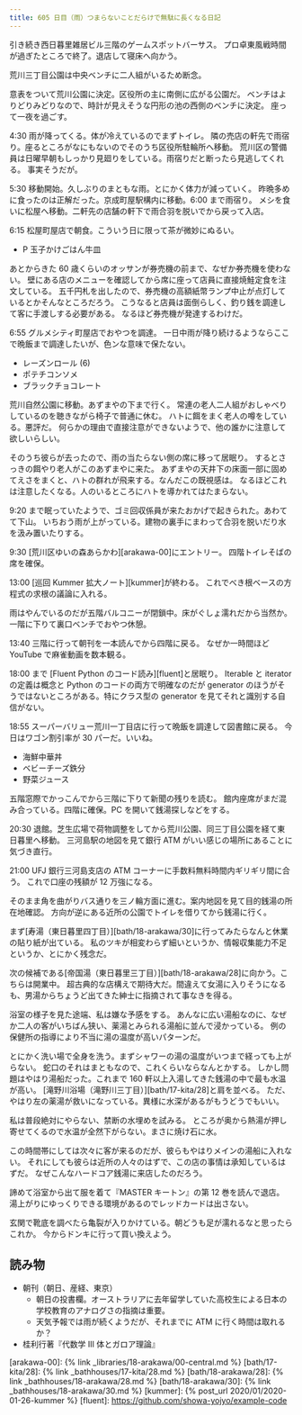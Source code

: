 ```yaml
---
title: 605 日目（雨）つまらないことだらけで無駄に長くなる日記
---
```


引き続き西日暮里雑居ビル三階のゲームスポットバーサス。
プロ卓東風戦時間が過ぎたところで終了。退店して寝床へ向かう。

荒川三丁目公園は中央ベンチに二人組がいるため断念。

意表をついて荒川公園に決定。区役所の主に南側に広がる公園だ。
ベンチはよりどりみどりなので、時計が見えそうな円形の池の西側のベンチに決定。
座って一夜を過ごす。

4:30 雨が降ってくる。体が冷えているのでまずトイレ。
隣の売店の軒先で雨宿り。座るところがなにもないのでそのうち区役所駐輪所へ移動。
荒川区の警備員は日曜早朝もしっかり見廻りをしている。雨宿りだと断ったら見逃してくれる。
事実そうだが。

5:30 移動開始。久しぶりのまともな雨。とにかく体力が減っていく。
昨晩多めに食ったのは正解だった。京成町屋駅構内に移動。6:00 まで雨宿り。
メシを食いに松屋へ移動。二軒先の店舗の軒下で雨合羽を脱いでから戻って入店。

6:15 松屋町屋店で朝食。こういう日に限って茶が微妙にぬるい。

* P 玉子かけごはん牛皿

あとからきた 60 歳くらいのオッサンが券売機の前まで、なぜか券売機を使わない。
壁にある店のメニューを確認してから席に座って店員に直接焼鮭定食を注文している。
五千円札を出したので、券売機の高額紙幣ランプ中止が点灯しているとかそんなところだろう。
こうなると店員は面倒らしく、釣り銭を調達して客に手渡しする必要がある。
なるほど券売機が発達するわけだ。

6:55 グルメシティ町屋店でおやつを調達。
一日中雨が降り続けるようならここで晩飯まで調達したいが、色ンな意味で保たない。

* レーズンロール (6)
* ポテチコンソメ
* ブラックチョコレート

荒川自然公園に移動。あずまやの下まで行く。
常連の老人二人組がおしゃべりしているのを聴きながら椅子で普通に休む。
ハトに餌をまく老人の噂をしている。悪評だ。
何らかの理由で直接注意ができないようで、他の誰かに注意して欲しいらしい。

そのうち彼らが去ったので、雨の当たらない側の席に移って居眠り。
するとさっきの餌やり老人がこのあずまやに来た。
あずまやの天井下の床面一部に固めてえさをまくと、ハトの群れが飛来する。なんだこの既視感は。
なるほどこれは注意したくなる。人のいるところにハトを導かれてはたまらない。

9:20 まで眠っていたようで、ゴミ回収係員が来たおかげで起きられた。あわてて下山。
いちおう雨が上がっている。建物の裏手にまわって合羽を脱いだり水を汲み置いたりする。

9:30 [荒川区ゆいの森あらかわ][arakawa-00]にエントリー。
四階トイレそばの席を確保。

13:00 [巡回 Kummer 拡大ノート][kummer]が終わる。
これでべき根ベースの方程式の求根の議論に入れる。

雨はやんでいるのだが五階バルコニーが閉鎖中。床がぐしょ濡れだから当然か。
一階に下りて裏口ベンチでおやつ休憩。

13:40 三階に行って朝刊を一本読んでから四階に戻る。
なぜか一時間ほど YouTube で麻雀動画を数本観る。

18:00 まで [Fluent Python のコード読み][fluent]と居眠り。
Iterable と iterator の定義は概念と Python のコードの両方で明確なのだが
generator のほうがそうではないところがある。特にクラス型の generator を見てそれと識別する自信がない。

18:55 スーパーバリュー荒川一丁目店に行って晩飯を調達して図書館に戻る。
今日はワゴン割引率が 30 パーだ。いいね。

* 海鮮中華丼
* ベビーチーズ鉄分
* 野菜ジュース

五階窓際でかっこんでから三階に下りて新聞の残りを読む。
館内座席がまだ混み合っている。四階に確保。PC を開いて銭湯探しなどをする。

20:30 退館。芝生広場で荷物調整をしてから荒川公園、同三丁目公園を経て東日暮里へ移動。
三河島駅の地図を見て銀行 ATM がいい感じの場所にあることに気づき直行。

21:00 UFJ 銀行三河島支店の ATM コーナーに手数料無料時間内ギリギリ間に合う。
これで口座の残額が 12 万強になる。

そのまま角を曲がりバス通りを三ノ輪方面に進む。案内地図を見て目的銭湯の所在地確認。
方向が逆にある近所の公園でトイレを借りてから銭湯に行く。

まず[寿湯（東日暮里四丁目）][bath/18-arakawa/30]に行ってみたらなんと休業の貼り紙が出ている。
私のツキが相変わらず細いというか、情報収集能力不足というか、とにかく残念だ。

次の候補である[帝国湯（東日暮里三丁目）][bath/18-arakawa/28]に向かう。こちらは開業中。
超古典的な店構えで期待大だ。間違えて女湯に入りそうになるも、男湯からちょうど出てきた紳士に指摘されて事なきを得る。

浴室の様子を見た途端、私は嫌な予感をする。
あんなに広い湯船なのに、なぜか二人の客がいちばん狭い、薬湯とみられる湯船に並んで浸かっている。
例の保健所の指導により不当に湯の温度が高いパターンだ。

とにかく洗い場で全身を洗う。まずシャワーの湯の温度がいつまで経っても上がらない。
蛇口のそれはまともなので、これくらいならなんとかする。
しかし問題はやはり湯船だった。これまで 160 軒以上入湯してきた銭湯の中で最も水温が高い。
[滝野川浴場（滝野川三丁目）][bath/17-kita/28]と肩を並べる。
ただ、やはり左の薬湯が救いになっている。異様に水深があるがもうどうでもいい。

私は普段絶対にやらない、禁断の水埋めを試みる。
ところが奥から熱湯が押し寄せてくるので水温が全然下がらない。まさに焼け石に水。

この時間帯にしては次々に客が来るのだが、彼らもやはりメインの湯船に入れない。
それにしても彼らは近所の人々のはずで、この店の事情は承知しているはずだ。
なぜこんなハードコア銭湯に来店したのだろう。

諦めて浴室から出て服を着て『MASTER キートン』の第 12 巻を読んで退店。
湯上がりにゆっくりできる環境があるのでレッドカードは出さない。

玄関で靴底を調べたら亀裂が入りかけている。朝どうも足が濡れるなと思ったらこれか。
今からドンキに行って買い換えよう。

## 読み物

* 朝刊（朝日、産経、東京）
  * 朝日の投書欄。オーストラリアに去年留学していた高校生による日本の学校教育のアナログさの指摘は重要。
  * 天気予報では雨が続くようだが、それまでに ATM に行く時間は取れるか？
* 桂利行著『代数学 III 体とガロア理論』

[arakawa-00]: {% link _libraries/18-arakawa/00-central.md %}
[bath/17-kita/28]: {% link _bathhouses/17-kita/28.md %}
[bath/18-arakawa/28]: {% link _bathhouses/18-arakawa/28.md %}
[bath/18-arakawa/30]: {% link _bathhouses/18-arakawa/30.md %}
[kummer]: {% post_url 2020/01/2020-01-26-kummer %}
[fluent]: <https://github.com/showa-yojyo/example-code>
